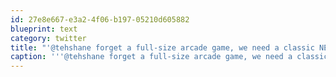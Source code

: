 ```yaml
---
id: 27e8e667-e3a2-4f06-b197-05210d605882
blueprint: text
category: twitter
title: "'@tehshane forget a full-size arcade game, we need a classic NES in @okcolab"
caption: '''@tehshane forget a full-size arcade game, we need a classic NES in <span class="username username_linked">@<a href="https://twitter.com/okcolab" title="Okanagan coLab">okcolab</a></span>'
---
```

